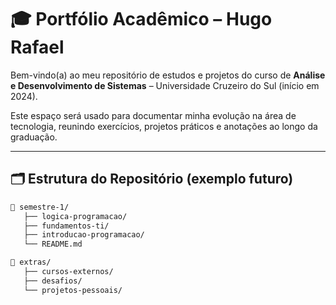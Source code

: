 # 🎓 Portfólio Acadêmico – Hugo Rafael

Bem-vindo(a) ao meu repositório de estudos e projetos do curso de **Análise e Desenvolvimento de Sistemas** – Universidade Cruzeiro do Sul (início em 2024).

Este espaço será usado para documentar minha evolução na área de tecnologia, reunindo exercícios, projetos práticos e anotações ao longo da graduação.

---

## 🗂️ Estrutura do Repositório (exemplo futuro)

```bash
📁 semestre-1/
   ├── logica-programacao/
   ├── fundamentos-ti/
   ├── introducao-programacao/
   └── README.md

📁 extras/
   ├── cursos-externos/
   ├── desafios/
   └── projetos-pessoais/

